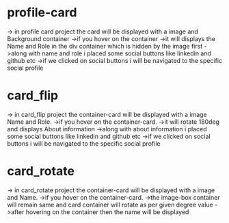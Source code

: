 # profile-card
-> in profile card project the card will be displayed with a image and Background container
->if you hover on the container
->it will displays the Name and Role in the div container which is hidden by the image first
->along with name and role i placed some social buttons like linkedin and github etc
->if we clicked on social buttons i will be navigated to the specific social profile

# card_flip
-> in card_flip project the container-card will be displayed with a image Name and Role.
->if you hover on the container-card.
->it will rotate 180deg and displays About information
->along with about information i placed some social buttons like linkedin and github etc
->if we clicked on social buttons i will be navigated to the specific social profile

# card_rotate
-> in card_rotate project the container-card will be displayed with a image and Name.
->if you hover on the container-card.
->the image-box container will remain same and card container will rotate as per given degree value
->after hovering on the container then the name will be displayed
